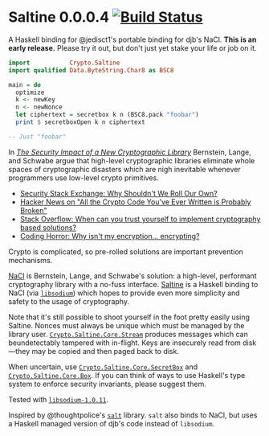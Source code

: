 # Saltine 0.0.0.4 [![Build Status](https://travis-ci.org/tel/saltine.png?branch=master)](https://travis-ci.org/tel/saltine)

A Haskell binding for @jedisct1's portable binding for djb's
NaCl. **This is an early release.** Please try it out, but don't just
yet stake your life or job on it.

``` haskell
import           Crypto.Saltine
import qualified Data.ByteString.Char8 as BSC8

main = do
  optimize
  k <- newKey
  n <- newNonce
  let ciphertext = secretbox k n (BSC8.pack "foobar")
  print $ secretboxOpen k n ciphertext

-- Just "foobar"
```

In
[*The Security Impact of a New Cryptographic Library*](http://cryptojedi.org/papers/coolnacl-20111201.pdf)
Bernstein, Lange, and Schwabe argue that high-level cryptographic
libraries eliminate whole spaces of cryptographic disasters which are
nigh inevitable whenever programmers use low-level crypto primitives.

* [Security Stack Exchange: Why Shouldn't We Roll Our Own?](http://security.stackexchange.com/questions/18197/why-shouldnt-we-roll-our-own)
* [Hacker News on "All the Crypto Code You've Ever Written is Probably Broken"](https://news.ycombinator.com/item?id=4779015)
* [Stack Overflow: When can you trust yourself to implement cryptography based solutions?](http://stackoverflow.com/questions/1914257/when-can-you-trust-yourself-to-implement-cryptography-based-solutions)
* [Coding Horror: Why isn't my encryption... encrypting?](http://www.codinghorror.com/blog/2009/05/why-isnt-my-encryption-encrypting.html)

Crypto is complicated, so pre-rolled solutions are important
prevention mechanisms.

[NaCl](http://nacl.cr.yp.to/) is Bernstein, Lange, and Schwabe's
solution: a high-level, performant cryptography library with a no-fuss
interface. [Saltine](http://github.com/tel/saltine) is a Haskell
binding to NaCl (via
[`libsodium`](https://github.com/jedisct1/libsodium)) which hopes to
provide even more simplicity and safety to the usage of cryptography.

Note that it's still possible to shoot yourself in the foot pretty
easily using Saltine. Nonces must always be unique which must be managed 
by the library user.
[`Crypto.Saltine.Core.Stream`](https://github.com/tel/saltine/blob/master/src/Crypto/Saltine/Core/Stream.hs)
produces messages which can beundetectably tampered with in-flight. 
Keys are insecurely read from disk—they may be copied and then paged 
back to disk.

When uncertain, use [`Crypto.Saltine.Core.SecretBox`](https://github.com/tel/saltine/blob/master/src/Crypto/Saltine/Core/SecretBox.hs) 
and [`Crypto.Saltine.Core.Box`](https://github.com/tel/saltine/blob/master/src/Crypto/Saltine/Core/Box.hs).
If you can think of ways to use Haskell's type system to enforce 
security invariants, please suggest them.

Tested with [`libsodium-1.0.11`](http://download.dnscrypt.org/libsodium/releases/).

Inspired by @thoughtpolice's
[`salt`](http://github.com/thoughtpolice/salt) library. `salt` also
binds to NaCl, but uses a Haskell managed version of djb's code
instead of `libsodium`.
